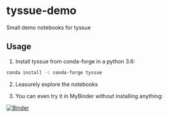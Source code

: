 # tyssue-demo

Small demo notebooks for tyssue


## Usage

1. Install tyssue from conda-forge in a python 3.6:
```bash
conda install -c conda-forge tyssue
```

2. Leasurely explore the notebooks


3. You can even try it in MyBinder without installing anything:

[![Binder](https://mybinder.org/badge.svg)](https://mybinder.org/v2/gh/DamCB/tyssue-demo/master)
